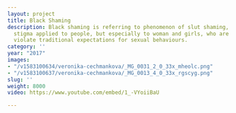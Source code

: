 ```yaml
---
layout: project
title: Black Shaming
description: Black shaming is referring to phenomenon of slut shaming, as a form social
  stigma applied to people, but especially to woman and girls, who are perceived to
  violate traditional expectations for sexual behaviours.
category: ''
year: "2017"
images:
- "/v1583100634/veronika-cechmankova/_MG_0031_2_0_33x_mheolc.png"
- "/v1583100637/veronika-cechmankova/_MG_0013_4_0_33x_rgscyg.png"
slug: ''
weight: 8000
video: https://www.youtube.com/embed/1_-VYoiiBaU

---
```

